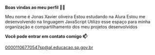 **Boas vindas ao meu perfil 💙💙**

 Meu nome é Jonas Xavier oliveira
 Estou estudando na Alura
 Estou me desenvolvendo na linguagem JavaScript
 Utilizo esse espaço para minha organização e compartilhamento dos meu projetos desenvolvidos

**Você pode entrar em contato comigo 📫**

00001106770547sp@al.educacao.sp.gov.br

